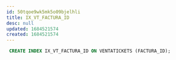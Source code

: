 ```yaml
---
id: 50tqoe9wk5mk5o09bjelhli
title: IX_VT_FACTURA_ID
desc: null
updated: 1684521574
created: 1684521574
---
```



```sql
 CREATE INDEX IX_VT_FACTURA_ID ON VENTATICKETS (FACTURA_ID);
```
